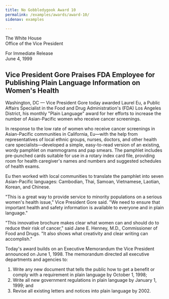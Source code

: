 ```yaml
---
title: No Gobbledygook Award 10
permalink: /examples/awards/award-10/
sidenav: examples

---
```


The White House  
Office of the Vice President

For Immediate Release  
June 4, 1999

## Vice President Gore Praises FDA Employee for Publishing Plain Language Information on Women's Health

Washington, DC — Vice President Gore today awarded Laurel Eu, a Public Affairs Specialist in the Food and Drug Administration's (FDA) Los Angeles District, his monthly "Plain Language" award for her efforts to increase the number of Asian-Pacific women who receive cancer screenings.

In response to the low rate of women who receive cancer screenings in Asian-Pacific communities in California, Eu—with the help from representatives of local ethnic groups, nurses, doctors, and other health care specialists—developed a simple, easy-to-read version of an existing, wordy pamphlet on mammograms and pap smears. The pamphlet includes pre-punched cards suitable for use in a rotary index card file, providing room for health caregiver's names and numbers and suggested schedules of health exams.

Eu then worked with local communities to translate the pamphlet into seven Asian-Pacific languages: Cambodian, Thai, Samoan, Vietnamese, Laotian, Korean, and Chinese.

"This is a great way to provide service to minority populations on a serious women's health issue," Vice President Gore said. "We need to ensure that important health and safety information is available to everyone and in plain language."

"This innovative brochure makes clear what women can and should do to reduce their risk of cancer," said Jane E. Henney, M.D., Commissioner of Food and Drugs. "It also shows what creativity and clear writing can accomplish."

Today's award builds on an Executive Memorandum the Vice President announced on June 1, 1998. The memorandum directed all executive departments and agencies to:

1. Write any new document that tells the public how to get a benefit or comply with a requirement in plain language by October 1, 1998;
2. Write all new government regulations in plain language by January 1, 1999; and
3. Revise all existing letters and notices into plain language by 2002.
